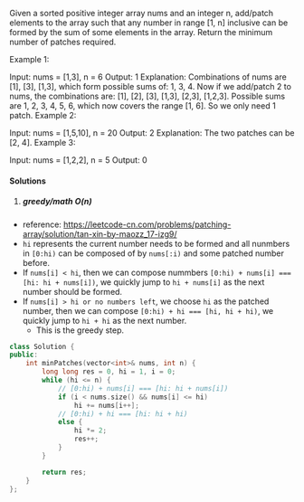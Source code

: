 Given a sorted positive integer array nums and an integer n, add/patch elements to the array such that any number in range [1, n] inclusive can be formed by the sum of some elements in the array. Return the minimum number of patches required.

Example 1:

Input: nums = [1,3], n = 6
Output: 1 
Explanation:
Combinations of nums are [1], [3], [1,3], which form possible sums of: 1, 3, 4.
Now if we add/patch 2 to nums, the combinations are: [1], [2], [3], [1,3], [2,3], [1,2,3].
Possible sums are 1, 2, 3, 4, 5, 6, which now covers the range [1, 6].
So we only need 1 patch.
Example 2:

Input: nums = [1,5,10], n = 20
Output: 2
Explanation: The two patches can be [2, 4].
Example 3:

Input: nums = [1,2,2], n = 5
Output: 0


#### Solutions

1. ##### greedy/math O(n)

- reference: https://leetcode-cn.com/problems/patching-array/solution/tan-xin-by-maozz_17-izg9/
- `hi` represents the current number needs to be formed and all nunmbers in `[0:hi)` can be composed of by `nums[:i)` and some patched number before.
- If `nums[i] < hi`, then we can compose nummbers `[0:hi) + nums[i] === [hi: hi + nums[i])`, we quickly jump to `hi + nums[i]` as the next number should be formed.
- If `nums[i] > hi or no numbers left`, we choose `hi` as the patched number, then we can compose `[0:hi) + hi === [hi, hi + hi)`, we quickly jump to `hi + hi` as the next number.
  - This is the greedy step.


```cpp
class Solution {
public:
    int minPatches(vector<int>& nums, int n) {
        long long res = 0, hi = 1, i = 0;
        while (hi <= n) {
            // [0:hi) + nums[i] === [hi: hi + nums[i])
            if (i < nums.size() && nums[i] <= hi)
                hi += nums[i++];
            // [0:hi) + hi === [hi: hi + hi)
            else {
                hi *= 2;
                res++;
            }
        }

        return res;
    }
};
```


